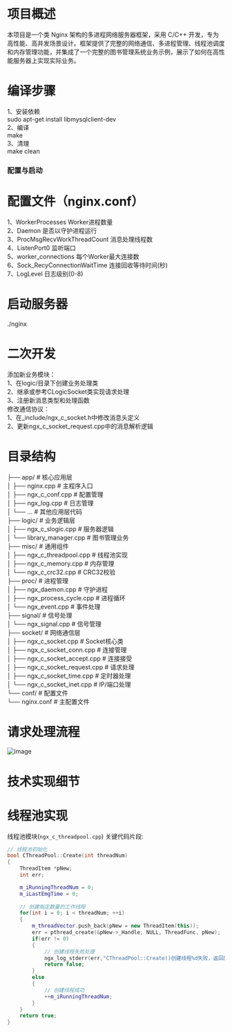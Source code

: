# 项目概述
本项目是一个类 Nginx 架构的多进程网络服务器框架，采用 C/C++ 开发，专为高性能、高并发场景设计。框架提供了完整的网络通信、多进程管理、线程池调度和内存管理功能，并集成了一个完整的图书管理系统业务示例，展示了如何在高性能服务器上实现实际业务。
# 编译步骤
1、安装依赖  
sudo apt-get install libmysqlclient-dev  
2、编译   
make  
3、清理  
make clean
### 配置与启动
# 配置文件（nginx.conf）
1、WorkerProcesses	Worker进程数量  
2、Daemon	是否以守护进程运行  
3、ProcMsgRecvWorkThreadCount	消息处理线程数  
4、ListenPort0	监听端口  
5、worker_connections	每个Worker最大连接数  
6、Sock_RecyConnectionWaitTime	连接回收等待时间(秒)  
7、LogLevel	日志级别(0-8)  
# 启动服务器
./nginx
# 二次开发
添加新业务模块：  
1、在logic/目录下创建业务处理类  
2、继承或参考CLogicSocket类实现请求处理  
3、注册新消息类型和处理函数  
修改通信协议：  
1、在_include/ngx_c_socket.h中修改消息头定义  
2、更新ngx_c_socket_request.cpp中的消息解析逻辑  
# 目录结构
├── app/ # 核心应用层  
│ ├── nginx.cpp # 主程序入口  
│ ├── ngx_c_conf.cpp # 配置管理  
│ ├── ngx_log.cpp # 日志管理  
│ └── ... # 其他应用层代码  
├── logic/ # 业务逻辑层  
│ ├── ngx_c_slogic.cpp # 服务器逻辑  
│ └── library_manager.cpp # 图书管理业务  
├── misc/ # 通用组件  
│ ├── ngx_c_threadpool.cpp # 线程池实现  
│ ├── ngx_c_memory.cpp # 内存管理  
│ └── ngx_c_crc32.cpp # CRC32校验  
├── proc/ # 进程管理  
│ ├── ngx_daemon.cpp # 守护进程  
│ ├── ngx_process_cycle.cpp # 进程循环  
│ └── ngx_event.cpp # 事件处理  
├── signal/ # 信号处理  
│ └── ngx_signal.cpp # 信号管理  
├── socket/ # 网络通信层  
│ ├── ngx_c_socket.cpp # Socket核心类  
│ ├── ngx_c_socket_conn.cpp # 连接管理  
│ ├── ngx_c_socket_accept.cpp # 连接接受  
│ ├── ngx_c_socket_request.cpp # 请求处理  
│ ├── ngx_c_socket_time.cpp # 定时器处理  
│ └── ngx_c_socket_inet.cpp # IP/端口处理  
└── conf/ # 配置文件  
└── nginx.conf # 主配置文件  
# 请求处理流程    
![image](https://github.com/user-attachments/assets/0ed89f68-e0c7-49f6-af74-7e535b69dbf6)

# 技术实现细节  

# 线程池实现  

线程池模块(`ngx_c_threadpool.cpp`)
关键代码片段:  
```cpp  
// 线程池初始化  
bool CThreadPool::Create(int threadNum)  
{  
    ThreadItem *pNew;  
    int err;  

    m_iRunningThreadNum = 0;   
    m_iLastEmgTime = 0;        
    
    // 创建指定数量的工作线程  
    for(int i = 0; i < threadNum; ++i)  
    {  
        m_threadVector.push_back(pNew = new ThreadItem(this));  
        err = pthread_create(&pNew->_Handle, NULL, ThreadFunc, pNew);  
        if(err != 0)  
        {  
            // 创建线程失败处理  
            ngx_log_stderr(err,"CThreadPool::Create()创建线程%d失败，返回的错误码为%d!",i,err);  
            return false;  
        }  
        else  
        {  
            // 创建线程成功  
            ++m_iRunningThreadNum;  
        }  
    }  
    return true;  
}



